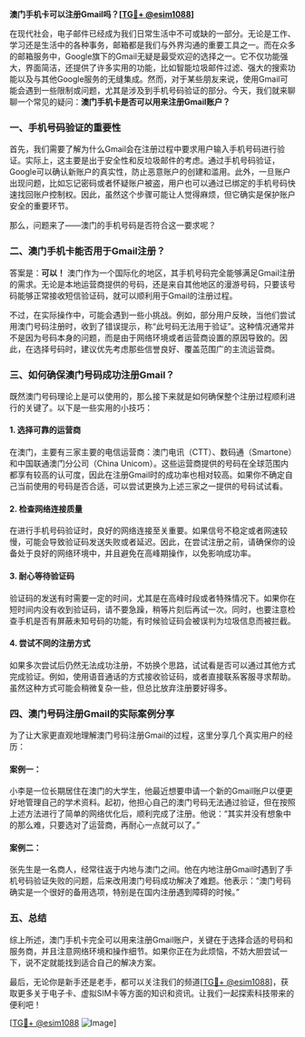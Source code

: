 **澳门手机卡可以注册Gmail吗？[[TG💪+ @esim1088](https://t.me/s/esim1088)]**

在现代社会，电子邮件已经成为我们日常生活中不可或缺的一部分。无论是工作、学习还是生活中的各种事务，邮箱都是我们与外界沟通的重要工具之一。而在众多的邮箱服务中，Google旗下的Gmail无疑是最受欢迎的选择之一。它不仅功能强大，界面简洁，还提供了许多实用的功能，比如智能垃圾邮件过滤、强大的搜索功能以及与其他Google服务的无缝集成。然而，对于某些朋友来说，使用Gmail可能会遇到一些限制或问题，尤其是涉及到手机号码验证的部分。今天，我们就来聊聊一个常见的疑问：**澳门手机卡是否可以用来注册Gmail账户？**

### 一、手机号码验证的重要性

首先，我们需要了解为什么Gmail会在注册过程中要求用户输入手机号码进行验证。实际上，这主要是出于安全性和反垃圾邮件的考虑。通过手机号码验证，Google可以确认新账户的真实性，防止恶意账户的创建和滥用。此外，一旦账户出现问题，比如忘记密码或者怀疑账户被盗，用户也可以通过已绑定的手机号码快速找回账户控制权。因此，虽然这个步骤可能让人觉得麻烦，但它确实是保护账户安全的重要环节。

那么，问题来了——澳门的手机号码是否符合这一要求呢？

### 二、澳门手机卡能否用于Gmail注册？

答案是：**可以！** 澳门作为一个国际化的地区，其手机号码完全能够满足Gmail注册的需求。无论是本地运营商提供的号码，还是来自其他地区的漫游号码，只要该号码能够正常接收短信验证码，就可以顺利用于Gmail的注册过程。

不过，在实际操作中，可能会遇到一些小挑战。例如，部分用户反映，当他们尝试用澳门号码注册时，收到了错误提示，称“此号码无法用于验证”。这种情况通常并不是因为号码本身的问题，而是由于网络环境或者运营商设置的原因导致的。因此，在选择号码时，建议优先考虑那些信誉良好、覆盖范围广的主流运营商。

### 三、如何确保澳门号码成功注册Gmail？

既然澳门号码理论上是可以使用的，那么接下来就是如何确保整个注册过程顺利进行的关键了。以下是一些实用的小技巧：

#### 1. **选择可靠的运营商**
   在澳门，主要有三家主要的电信运营商：澳门电讯（CTT）、数码通（Smartone）和中国联通澳门分公司（China Unicom）。这些运营商提供的号码在全球范围内都享有较高的认可度，因此在注册Gmail时的成功率也相对较高。如果你不确定自己当前使用的号码是否合适，可以尝试更换为上述三家之一提供的号码试试看。

#### 2. **检查网络连接质量**
   在进行手机号码验证时，良好的网络连接至关重要。如果信号不稳定或者网速较慢，可能会导致验证码发送失败或者延迟。因此，在尝试注册之前，请确保你的设备处于良好的网络环境中，并且避免在高峰期操作，以免影响成功率。

#### 3. **耐心等待验证码**
   验证码的发送有时需要一定的时间，尤其是在高峰时段或者特殊情况下。如果你在短时间内没有收到验证码，请不要急躁，稍等片刻后再试一次。同时，也要注意检查手机是否有屏蔽未知号码的功能，有时候验证码会被误判为垃圾信息而被拦截。

#### 4. **尝试不同的注册方式**
   如果多次尝试后仍然无法成功注册，不妨换个思路，试试看是否可以通过其他方式完成验证。例如，使用语音通话的方式接收验证码，或者直接联系客服寻求帮助。虽然这种方式可能会稍微复杂一些，但总比放弃注册要好得多。

### 四、澳门号码注册Gmail的实际案例分享

为了让大家更直观地理解澳门号码注册Gmail的过程，这里分享几个真实用户的经历：

#### 案例一：
小李是一位长期居住在澳门的大学生，他最近想要申请一个新的Gmail账户以便更好地管理自己的学术资料。起初，他担心自己的澳门号码无法通过验证，但在按照上述方法进行了简单的网络优化后，顺利完成了注册。他说：“其实并没有想象中的那么难，只要选对了运营商，再耐心一点就可以了。”

#### 案例二：
张先生是一名商人，经常往返于内地与澳门之间。他在内地注册Gmail时遇到了手机号码验证失败的问题，后来改用澳门号码成功解决了难题。他表示：“澳门号码确实是一个很好的备用选项，特别是在国内注册遇到障碍的时候。”

### 五、总结

综上所述，澳门手机卡完全可以用来注册Gmail账户，关键在于选择合适的号码和服务商，并且注意网络环境和操作细节。如果你正在为此烦恼，不妨大胆尝试一下，说不定就能找到适合自己的解决方案。

最后，无论你是新手还是老手，都可以关注我们的频道[[TG💪+ @esim1088](https://t.me/s/esim1088)]，获取更多关于电子卡、虚拟SIM卡等方面的知识和资讯。让我们一起探索科技带来的便利吧！

[[TG💪+ @esim1088](https://t.me/s/esim1088) ![Image](https://i.postimg.cc/4NQfJmqS/Snipaste-2025-05-13-00-14-12.png)]